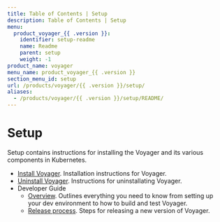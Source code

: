 ```yaml
---
title: Table of Contents | Setup
description: Table of Contents | Setup
menu:
  product_voyager_{{ .version }}:
    identifier: setup-readme
    name: Readme
    parent: setup
    weight: -1
product_name: voyager
menu_name: product_voyager_{{ .version }}
section_menu_id: setup
url: /products/voyager/{{ .version }}/setup/
aliases:
  - /products/voyager/{{ .version }}/setup/README/
---
```

# Setup

Setup contains instructions for installing the Voyager and its various components in Kubernetes.

- [Install Voyager](/docs/setup/install.md). Installation instructions for Voyager.
- [Uninstall Voyager](/docs/setup/uninstall.md). Instructions for uninstallating Voyager.
- Developer Guide
  - [Overview](/docs/setup/developer-guide/overview.md). Outlines everything you need to know from setting up your dev environment to how to build and test Voyager.
  - [Release process](/docs/setup/developer-guide/release.md). Steps for releasing a new version of Voyager.
